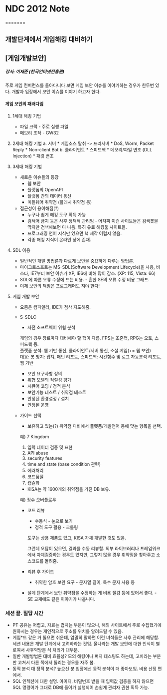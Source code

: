 # NDC 2012 Note
=======
## 개발단계에서 게임해킹 대비하기
## [게임개발보안]

##### *강사: 이재준 (한국인터넷진흥원)*

주로 게임 컨퍼런스를 돌아다니다 보면 게임 보안 이슈를 이야기하는 경우가 한두번 있다. 개발자 입장에서 보안 이슈를 이야기 하고자 한다.

#### 게임 보안의 패러다임

1. 1세대 해킹 기법
	* 파일 크랙 - 주로 실행 파일
	* 메모리 조작 - GW32
2. 2세대 해킹 기법
	a. 서버
		* 게임소스 탈취 -> 프리서버 
		* DoS, Worm, Packet Reply
		* Non-client Bot
	b. 클라이언트
		* 스피드핵
		* 메모리/파일 변조 (DLL Injection)
		* 패킷 변조
3. 3세대 해킹 기법
	* 새로운 이슈들의 등장 
		* 웹 보안
		* 플랫폼의 OpenAPI
		* 플랫폼 간의 데이터 통신
		* 미들웨어 취약점 (플래시 취약점 등)
	* 접근성이 용이해짐(?)
		* 누구나 쉽게 해킹 도구 획득 가능
		* 검색어 금지 등은 사후 정책적 관리임 - 어차피 이런 사이트들은 검색봇을 막지만 검색해보면 다 나옴. 특히 유료 해킹툴 사이트들.
		* 프로그래밍 언어 지식만 있으면 핵 제작 어렵지 않음.
		* 각종 해킹 지식이 온라인 상에 존재.

4. SDL 이용
	* 일반적인 개발 방법론과 다르게 보안을 중요하게 다루는 방법론.
	* 마이크로소프트는 MS-SDL(Software Development Lifecycle)을 사용, 비스타, IE7부터 보안 이슈가 XP, IE6에 비해 많이 감소. (XP: 115, Vista: 66)
	* SDL에 따른 오류 수정에 드는 비용. - 흔한 SE의 오류 수정 비용 그래프.
	* 이제 보안의 책임은 프로그래머도 져야 한다!
5. 게임 개발 보안
	* 요즘은 컴파일러, IDE가 첨삭 지도해줌.
	* S-SDLC
		* 사전 소프트웨어 위협 분석
		
		게임의 경우 장르마다 대비해야 할 핵이 다름. FPS는 조준핵, RPG는 오토, 스피드핵 등.	
		플랫폼 분석: 웹 기반 통신, 클라이언트/서버 통신, 소셜 게임(+= 웹 보안)	
		대응: 봇 방지: 캡챠, 패턴 리포트, 스피드핵: 시간함수 및 로그 자동분석 리포트, 웹 기반
		* 보안 요구사항 정의
		* 위협 모델의 적절성 평가
		* 시큐어 코딩 / 정적 분석
		* 보안기능 테스트 / 취약점 테스트
		* 안정된 환경설정 / 설치
		* 안정된 운영
	* 가이드 선택
		* 보유하고 있는(?) 취약점 디비에서 플랫폼/개발언어 등에 맞는 항목을 선택.
		
		예) 7 Kingdom
		1. 입력 데이터 검증 및 표현
		2. API abuse
		3. security features
		4. time and state (base condition 관련)
		5. 에러처리
		6. 코드품질
		7. 캡슐화
		* KISA는 약 1600개의 취약점을 가진 DB 보유.
		
		예) 정수 오버플로우
		* 코드 리뷰
			* 수동식 - 눈으로 보기
			* 정적 도구 활용 - 크롤링
			
			도구는 상용 제품도 있고, KISA 자체 개발한 것도 있음.
			
			그런데 오탐이 있으면, 결과를 수동 리뷰함. 외부 라이브러리나 프레임워크에서 자체검증하는 경우도 있지만, 그렇지 않을 경우 취약점을 찾아주고 소스코드를 돌려줌.
		* 리뷰 후 가이드
			* 취약한 암호 보완 요구 - 문자열 길이, 특수 문자 사용 등
		* 설계 단계에서 보안 취약점을 수정하는 게 비용 절감 등에 있어서 좋다. - SE 교재에도 같은 이야기가 나옵니다.

### 세션 끝. 질답 시간
* PT 공유는 어렵고, 자료는 겹치는 부분이 많으나, 해외 사이트에서 주로 수집했기에 원하시는 경우는 개인적으로 주소를 위치를 알려드릴 수 있음.
* 게임*드 같은 거 뚫으면 쉬운데, 엄밀히 말하면 이런 녀석들은 사후 관리에 해당함. 세션 내용은 개발 단계에서 고려하라는 것임. 울나라는 개발 보안에 대한 인식이 별로여서 사후약방문 식 처리가 대부분.
* 일반 개발방법론 대비 효율성? 모의 해킹이나 퍼지 테스팅도 하는데, 고치라는 부분만 고쳐서 다른 쪽에서 뚫리는 경우를 자주 봄.
* 동적 분석 대 정적 분석? 높으신 분 입장에선 동적 분석이 더 좋아보임. 비용 산정 면에서.
* SQL 인젝션에 대한 설명. 아이디, 비밀번호 받을 때 입력값 검증을 하지 않으면 SQL 명령어가 그대로 DB에 들어가 실행되어 손쉽게 관리자 권한 획득 가능. 
